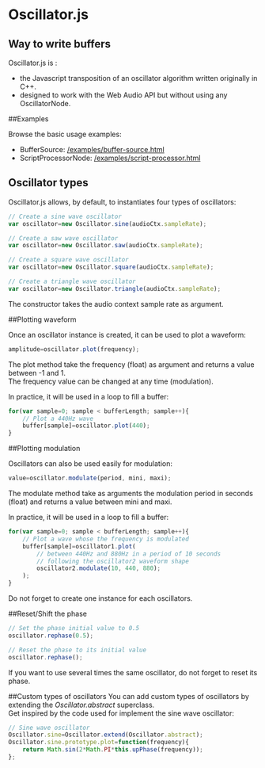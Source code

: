 # Oscillator.js

## Way to write buffers

Oscillator.js is :
- the Javascript transposition of an oscillator algorithm written originally in C++.
- designed to work with the Web Audio API but without using any OscillatorNode.

##Examples

Browse the basic usage examples:
- BufferSource: [/examples/buffer-source.html](JeremieGarcelon/Oscillator.js/blob/master/examples/buffer-source.html)
- ScriptProcessorNode: [/examples/script-processor.html](JeremieGarcelon/Oscillator.js/blob/master/examples/script-processor.html)

## Oscillator types

Oscillator.js allows, by default, to instantiates four types of oscillators:

```javascript
// Create a sine wave oscillator
var oscillator=new Oscillator.sine(audioCtx.sampleRate);
```
```javascript
// Create a saw wave oscillator
var oscillator=new Oscillator.saw(audioCtx.sampleRate);
```
```javascript
// Create a square wave oscillator
var oscillator=new Oscillator.square(audioCtx.sampleRate);
```
```javascript
// Create a triangle wave oscillator
var oscillator=new Oscillator.triangle(audioCtx.sampleRate);
```
The constructor takes the audio context sample rate as argument.

##Plotting waveform

Once an oscillator instance is created, it can be used to plot a waveform:

```javascript
amplitude=oscillator.plot(frequency);
```

The plot method take the frequency (float) as argument and returns a value between -1 and 1.   
The frequency value can be changed at any time (modulation).

In practice, it will be used in a loop to fill a buffer:

```javascript
for(var sample=0; sample < bufferLength; sample++){
	// Plot a 440Hz wave
	buffer[sample]=oscillator.plot(440);
}
```

##Plotting modulation

Oscillators can also be used easily for modulation:

```javascript
value=oscillator.modulate(period, mini, maxi);
```

The modulate method take as arguments the modulation period in seconds (float) and returns a value between mini and maxi.

In practice, it will be used in a loop to fill a buffer:

```javascript
for(var sample=0; sample < bufferLength; sample++){
	// Plot a wave whose the frequency is modulated
	buffer[sample]=oscillator1.plot(
		// between 440Hz and 880Hz in a period of 10 seconds 
		// following the oscillator2 waveform shape
		oscillator2.modulate(10, 440, 880);
	);	
}
```

Do not forget to create one instance for each oscillators.

##Reset/Shift the phase

```javascript
// Set the phase initial value to 0.5
oscillator.rephase(0.5);

// Reset the phase to its initial value
oscillator.rephase();
```

If you want to use several times the same oscillator, do not forget to reset its phase.

##Custom types of oscillators
You can add custom types of oscillators by extending the *Oscillator.abstract* superclass.  
Get inspired by the code used for implement the sine wave oscillator:

```javascript
// Sine wave oscillator
Oscillator.sine=Oscillator.extend(Oscillator.abstract);
Oscillator.sine.prototype.plot=function(frequency){
	return Math.sin(2*Math.PI*this.upPhase(frequency));
};
```

